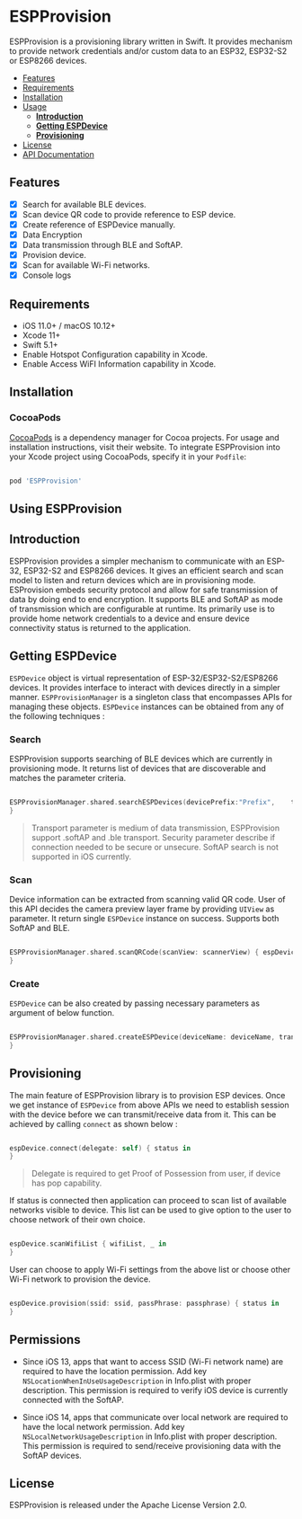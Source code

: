 
# ESPProvision

ESPProvision is a provisioning library written in Swift. It provides mechanism to provide network credentials and/or custom data to an ESP32, ESP32-S2 or ESP8266 devices.

- [Features](#features)
- [Requirements](#requirements)
- [Installation](#installation)
- [Usage](#using-ESPProvision)
    - [****Introduction****](#introduction)
    - [****Getting ESPDevice****](#getting-ESPDevice)
    - [****Provisioning****](#provisioning)
- [License](#license)
- [API Documentation](https://espressif.github.io/esp-idf-provisioning-ios/)

## Features

- [x] Search for available BLE devices.
- [x] Scan device QR code to provide reference to ESP device.
- [x] Create reference of ESPDevice manually.
- [x] Data Encryption
- [x] Data transmission through BLE and SoftAP.
- [x] Provision device.
- [x] Scan for available Wi-Fi networks.
- [x] Console logs

## Requirements

- iOS 11.0+ / macOS 10.12+
- Xcode 11+
- Swift 5.1+
- Enable Hotspot Configuration capability in Xcode.
- Enable Access WiFI Information capability in Xcode.

## Installation

### CocoaPods

[CocoaPods](https://cocoapods.org) is a dependency manager for Cocoa projects. For usage and installation instructions, visit their website. To integrate ESPProvision into your Xcode project using CocoaPods, specify it in your `Podfile`:

```ruby

pod 'ESPProvision'

```

## Using ESPProvision

## Introduction

ESPProvision provides a simpler mechanism to communicate with an ESP-32, ESP32-S2 and ESP8266 devices. It gives an efficient search and scan model to listen and return devices which are in provisioning mode. ESProvision embeds security protocol and allow for safe transmission of data by doing end to end encryption. It supports BLE and SoftAP as mode of transmission which are configurable at runtime. Its primarily use is to provide home network credentials to a device and ensure device connectivity status is returned to the application.


## Getting ESPDevice

`ESPDevice` object is virtual representation of ESP-32/ESP32-S2/ESP8266 devices. It provides interface to interact with devices directly in a simpler manner. `ESPProvisionManager` is a singleton class that encompasses APIs for managing these objects. `ESPDevice` instances can be obtained from any of the following techniques : 


### Search

ESPProvision supports searching of BLE devices which are currently in provisioning mode. It returns list of devices that are discoverable and matches the parameter criteria.

```swift

ESPProvisionManager.shared.searchESPDevices(devicePrefix:"Prefix",    transport:.ble, security:.secure) { deviceList, _ in
}

```

> Transport parameter is medium of data transmission, ESPProvision support .softAP and .ble transport.
> Security parameter describe if connection needed to be secure or unsecure.
> SoftAP search is not supported in iOS currently.


### Scan

Device information can be extracted from scanning valid QR code. User of this API decides the camera preview layer frame by providing `UIView` as parameter. It return single `ESPDevice` instance on success. Supports both SoftAP and BLE.

```swift

ESPProvisionManager.shared.scanQRCode(scanView: scannerView) { espDevice, _ in
}

```


### Create

`ESPDevice` can be also created by passing necessary parameters as argument of below function.

```swift

ESPProvisionManager.shared.createESPDevice(deviceName: deviceName, transport: transport, security: security){ espDevice, _ in
}

```



## Provisioning

The main feature of ESPProvision library is to provision ESP devices. Once we get instance of `ESPDevice` from above APIs we need to establish session with the device before we can transmit/receive data from it. This can be achieved by calling `connect` as shown below :

```swift

espDevice.connect(delegate: self) { status in
}

```
> Delegate is required to get Proof of Possession from user, if device has pop capability.

If status is connected then application can proceed to scan list of available networks visible to device. This list can be used to give option to the user to choose network of their own choice.

```swift

espDevice.scanWifiList { wifiList, _ in 
}

```

User can choose to apply Wi-Fi settings from the above list or choose other Wi-Fi network to provision the device.

```swift

espDevice.provision(ssid: ssid, passPhrase: passphrase) { status in
}

```

## Permissions

- Since iOS 13, apps that want to access SSID (Wi-Fi network name) are required to have the location permission. Add key `NSLocationWhenInUseUsageDescription` in Info.plist with proper description. This permission is required to verify iOS device is currently connected with the SoftAP. 

- Since iOS 14, apps that communicate over local network are required to have the local network permission. Add key `NSLocalNetworkUsageDescription` in Info.plist with proper description. This permission is required to send/receive provisioning data with the SoftAP devices.



## License

ESPProvision is released under the Apache License Version 2.0.
